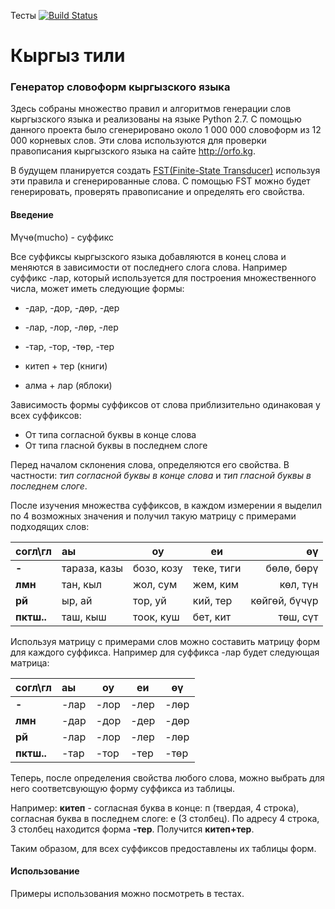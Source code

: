 Тесты   [![Build Status](https://travis-ci.org/MasterAlish/kyrgyz_tili.svg?branch=master)](http://travis-ci.org/MasterAlish/kyrgyz_tili)

# Кыргыз тили

### Генератор словоформ кыргызского языка

Здесь собраны множество правил и алгоритмов генерации слов кыргызского языка и реализованы на языке Python 2.7. С помощью данного проекта было сгенерировано около 1 000 000 словоформ из 12 000 корневых слов. Эти слова используются для проверки правописания кыргызского языка на сайте http://orfo.kg. 

В будущем планируется создать [FST(Finite-State Transducer)](http://cl.indiana.edu/~md7/13/545/slides/03-fst/03a-fst-2x3.pdf) используя эти правила и сгенерированные слова. С помощью FST можно будет генерировать, проверять правописание и определять его свойства.

#### Введение

Мүчө(mucho) - суффикс

Все суффиксы кыргызского языка добавляются в конец слова и меняются в зависимости от последнего слога слова. 
Например суффикс -лар, который используется для построения множественного числа, может иметь следующие формы: 

* -дар, -дор, -дөр, -дер
* -лар, -лор, -лөр, -лер
* -тар, -тор, -төр, -тер

* китеп + тер (книги)
* алма + лар (яблоки)

Зависимость формы суффиксов от слова приблизительно одинаковая у всех суффиксов:

* От типа согласной буквы в конце слова 
* От типа гласной буквы в последнем слоге

Перед началом склонения слова, определяются его свойства. В частности: *тип согласной буквы в конце слова* и *тип гласной буквы в последнем слоге*.

После изучения множества суффиксов, в каждом измерении я выделил по 4 возможных значения и получил такую матрицу с примерами подходящих слов:


| **согл\гл**   | аы           | оу         | еи         | өү            |
|---------------|:-------------|------------|------------|--------------:|
| **-**         | тараза, казы | бозо, козу | теке, тиги | бөлө, бөрү    | 
| **лмн**       | тан, кыл     | жол, сум   | жем, ким   | көл, түн      |
| **рй**        | ыр, ай       | тор, уй    | кий, тер   | көйгөй, бүчүр |
| **пктш..**    | таш, кыш     | тоок, куш  | бет, кит   | төш, сүт      |

Используя матрицу с примерами слов можно составить матрицу форм для каждого суффикса. Например для суффикса -лар будет следующая матрица:
 
| **согл\гл**   |аы           |оу        |еи        |өү           |
|---------------|:------------|----------|----------|-------------|
| **-**         |-лар         |-лор      |-лер      |-лөр         | 
| **лмн**       |-дар         |-дор      |-дер      |-дөр         |
| **рй**        |-лар         |-лор      |-лер      |-лөр         |
| **пктш..**    |-тар         |-тор      |-тер      |-төр         |

Теперь, после определения свойства любого слова, можно выбрать для него соответсвующую форму суффикса из таблицы. 

Например: **китеп** - согласная буква в конце: п (твердая, 4 строка), согласная буква в последнем слоге: e (3 столбец). 
По адресу 4 строка, 3 столбец находится форма **-тер**. Получится **китеп+тер**.  

Таким образом, для всех суффиксов предоставлены их таблицы форм.
 
#### Использование
 
 Примеры использования можно посмотреть в тестах.